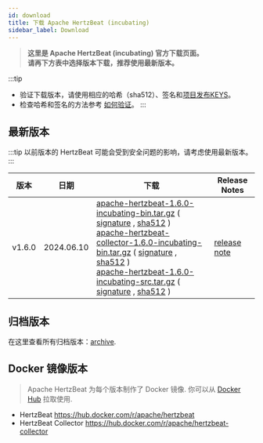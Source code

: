 ```yaml
---
id: download
title: 下载 Apache HertzBeat (incubating)
sidebar_label: Download
---
```


> **这里是 Apache HertzBeat (incubating) 官方下载页面。**       
> **请再下方表中选择版本下载，推荐使用最新版本。**

:::tip
- 验证下载版本，请使用相应的哈希（sha512）、签名和[项目发布KEYS](https://downloads.apache.org/incubator/hertzbeat/KEYS)。
- 检查哈希和签名的方法参考 [如何验证](https://www.apache.org/dyn/closer.cgi#verify)。
:::

## 最新版本

:::tip
以前版本的 HertzBeat 可能会受到安全问题的影响，请考虑使用最新版本。
:::

|   版本   |     日期     |                                                                                                                                                                                                                                                                                                                                                                                                                                                                                                                                                                                                                               下载                                                                                                                                                                                                                                                                                                                                                                                                                                                                                                                                                                                                                                |                              Release Notes                              |
|--------|------------|-----------------------------------------------------------------------------------------------------------------------------------------------------------------------------------------------------------------------------------------------------------------------------------------------------------------------------------------------------------------------------------------------------------------------------------------------------------------------------------------------------------------------------------------------------------------------------------------------------------------------------------------------------------------------------------------------------------------------------------------------------------------------------------------------------------------------------------------------------------------------------------------------------------------------------------------------------------------------------------------------------------------------------------------------------------------------------------------------------------------------------------------------------------------------------------------------------------------------------------------------------------------|-------------------------------------------------------------------------|
| v1.6.0 | 2024.06.10 | [apache-hertzbeat-1.6.0-incubating-bin.tar.gz](https://downloads.apache.org/incubator/hertzbeat/1.6.0/apache-hertzbeat-1.6.0-incubating-bin.tar.gz) ( [signature](https://downloads.apache.org/incubator/hertzbeat/1.6.0/apache-hertzbeat-1.6.0-incubating-bin.tar.gz.asc) , [sha512](https://downloads.apache.org/incubator/hertzbeat/1.6.0/apache-hertzbeat-1.6.0-incubating-bin.tar.gz.sha512) ) <br/> [apache-hertzbeat-collector-1.6.0-incubating-bin.tar.gz](https://downloads.apache.org/incubator/hertzbeat/1.6.0/apache-hertzbeat-collector-1.6.0-incubating-bin.tar.gz) ( [signature](https://downloads.apache.org/incubator/hertzbeat/1.6.0/apache-hertzbeat-collector-1.6.0-incubating-bin.tar.gz.asc) , [sha512](https://downloads.apache.org/incubator/hertzbeat/1.6.0/apache-hertzbeat-collector-1.6.0-incubating-bin.tar.gz.sha512) ) <br/> [apache-hertzbeat-1.6.0-incubating-src.tar.gz](https://downloads.apache.org/incubator/hertzbeat/1.6.0/apache-hertzbeat-1.6.0-incubating-src.tar.gz) ( [signature](https://downloads.apache.org/incubator/hertzbeat/1.6.0/apache-hertzbeat-1.6.0-incubating-src.tar.gz.asc) , [sha512](https://downloads.apache.org/incubator/hertzbeat/1.6.0/apache-hertzbeat-1.6.0-incubating-src.tar.gz.sha512) ) | [release note](https://github.com/apache/hertzbeat/releases/tag/v1.6.0) |

## 归档版本

在这里查看所有归档版本：[archive](https://archive.apache.org/dist/incubator/hertzbeat/).

## Docker 镜像版本

> Apache HertzBeat 为每个版本制作了 Docker 镜像. 你可以从 [Docker Hub](https://hub.docker.com/r/apache/hertzbeat) 拉取使用.

- HertzBeat https://hub.docker.com/r/apache/hertzbeat
- HertzBeat Collector https://hub.docker.com/r/apache/hertzbeat-collector


